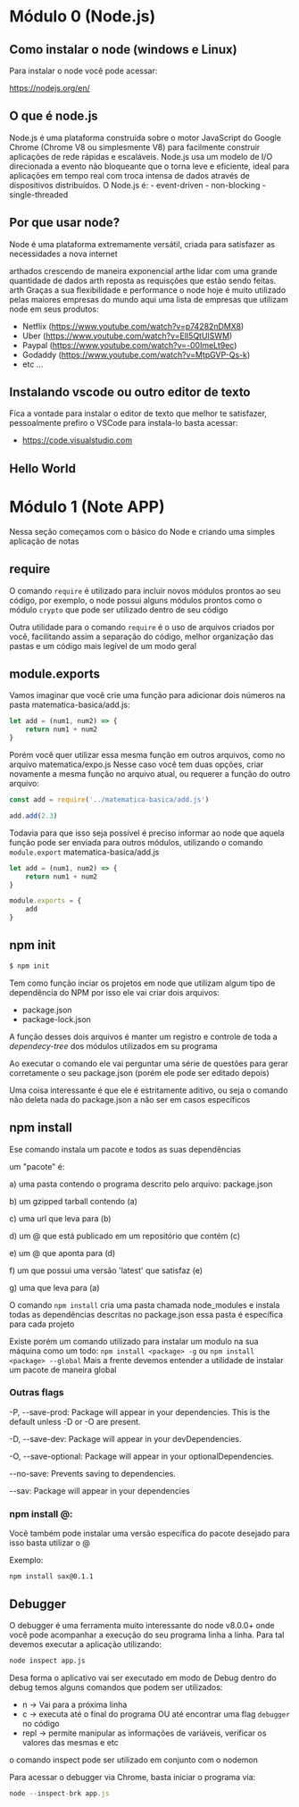 # Módulo 0 (Node.js)

## Como instalar o node (windows e Linux)
Para instalar o node você pode acessar:

https://nodejs.org/en/

## O que é node.js
Node.js é uma plataforma construída sobre o motor JavaScript do Google Chrome (Chrome V8 ou simplesmente V8) para facilmente construir aplicações de rede rápidas e escaláveis. Node.js usa um modelo de I/O direcionada a evento não bloqueante que o torna leve e eficiente, ideal para aplicações em tempo real com troca intensa de dados através de dispositivos distribuídos.
    O Node.js é: 
    - event-driven 
    - non-blocking
    - single-threaded


## Por que usar node?
Node é uma plataforma extremamente versátil, criada para satisfazer as necessidades a nova internet

arthados crescendo de maneira exponencial
arthe lidar com uma grande quantidade de dados
arth reposta as requisções que estão sendo feitas.
arth
Graças a sua flexibilidade e performance o node hoje é muito utilizado pelas maiores empresas do mundo
aqui uma lista de empresas que utilizam node em seus produtos:
- Netflix (https://www.youtube.com/watch?v=p74282nDMX8)
- Uber (https://www.youtube.com/watch?v=ElI5QtUISWM)
- Paypal (https://www.youtube.com/watch?v=-00ImeLt9ec)
- Godaddy (https://www.youtube.com/watch?v=MtpGVP-Qs-k)
- etc ...


## Instalando vscode ou outro editor de texto
Fica a vontade para instalar o editor de texto que melhor te satisfazer, pessoalmente prefiro o VSCode
para instala-lo basta acessar:

- https://code.visualstudio.com


## Hello World

# Módulo 1 (Note APP)
Nessa seção começamos com o básico do Node e criando uma simples aplicação de notas

## require
O comando ```require``` é utilizado para incluir novos módulos prontos ao seu código, por exemplo, o node possui alguns módulos prontos como o módulo ```crypto``` que pode ser utilizado dentro de seu código

Outra utilidade para o comando ```require``` é o uso de arquivos criados por você, facilitando assim a separação do código, melhor organização das pastas e um código mais legível de um modo geral

## module.exports
Vamos imaginar que você crie uma função para adicionar dois números na pasta matematica-basica/add.js:
```js
let add = (num1, num2) => {
    return num1 + num2
}
```

Porém você quer utilizar essa mesma função em outros arquivos, como no arquivo matematica/expo.js 
Nesse caso você tem duas opções, criar novamente a mesma função no arquivo atual, ou requerer a função do outro arquivo: 
```js
const add = require('../matematica-basica/add.js')

add.add(2.3)
```

Todavia para que isso seja possível é preciso informar ao node que aquela função pode ser enviada para outros módulos, utilizando o comando ```module.export```
matematica-basica/add.js
```js
let add = (num1, num2) => {
    return num1 + num2
}

module.exports = {
    add
}
```
## npm init 
```bash
$ npm init
```
Tem como função inciar os projetos em node que utilizam algum tipo de dependência do NPM por isso ele vai criar dois arquivos:
- package.json
- package-lock.json

A função desses dois arquivos é manter um registro e controle de toda a *dependecy-tree* dos módulos utilizados em su programa

Ao executar o comando ele vai perguntar uma série de questões para gerar corretamente o seu package.json (porém ele pode ser editado depois)

Uma coisa interessante é que ele é estritamente aditivo, ou seja o comando não deleta nada do package.json a não ser em casos específicos

## npm install
Ese comando instala um pacote e todos as suas dependências

um "pacote" é:

a) uma pasta contendo o programa descrito pelo arquivo: package.json

b) um gzipped tarball contendo (a)

c) uma url que leva para (b)

d) um <name>@<version> que está publicado em um repositório que contém (c)

e) um <name>@<tag> que aponta para (d)

f) um <name> que possui uma versão 'latest' que satisfaz (e)

g) uma <git remote url> que leva para (a)

O comando `npm install` cria uma pasta chamada node_modules e instala todas as dependências descritas no package.json
essa pasta é específica para cada projeto

Existe porém um comando utilizado para instalar um modulo na sua máquina como um todo:
`npm install <package> -g` ou `npm install <package> --global`
Mais a frente devemos entender a utilidade de instalar um pacote de maneira global

### Outras flags

-P, --save-prod: Package will appear in your dependencies. This is the default unless -D or -O are present.

-D, --save-dev: Package will appear in your devDependencies.

-O, --save-optional: Package will appear in your optionalDependencies.

--no-save: Prevents saving to dependencies.

--sav: Package will appear in your dependencies

### npm install <name>@<version>:

Vocẽ também pode instalar uma versão específica do pacote desejado para isso basta utilizar o @<version>

Exemplo:
```    
npm install sax@0.1.1
```

## Debugger
O debugger é uma ferramenta muito interessante do node v8.0.0+ onde você pode acompanhar a execução do seu programa linha a linha. Para tal devemos executar a aplicação utilizando:
```bash
node inspect app.js
```

Desa forma o aplicativo vai ser executado em modo de Debug dentro do debug temos alguns comandos que podem ser utilizados:
- n -> Vai para a próxima linha
- c -> executa até o final do programa OU até encontrar uma flag ```debugger``` no código
- repl -> permite manipular as informações de variáveis, verificar os valores das mesmas e etc

o comando inspect pode ser utilizado em conjunto com o nodemon

Para acessar o debugger via Chrome, basta iniciar o programa via:
```js
node --inspect-brk app.js
```
